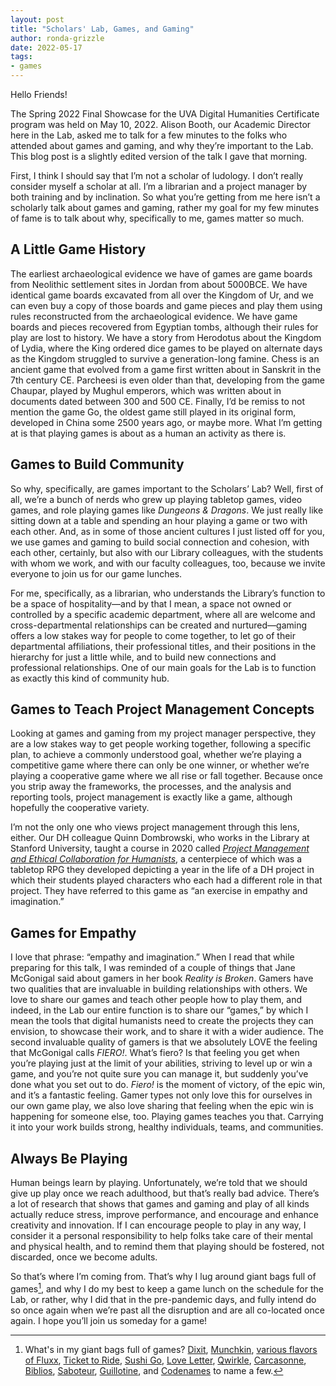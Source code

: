 ```yaml
---
layout: post
title: "Scholars' Lab, Games, and Gaming"
author: ronda-grizzle
date: 2022-05-17
tags:
- games
---
```


Hello Friends!

The Spring 2022 Final Showcase for the UVA Digital Humanities Certificate program was held on May 10, 2022. Alison Booth, our Academic Director here in the Lab, asked me to talk for a few minutes to the folks who attended about games and gaming, and why they’re important to the Lab. This blog post is a slightly edited version of the talk I gave that morning.

First, I think I should say that I’m not a scholar of ludology. I don’t really consider myself a scholar at all. I’m a librarian and a project manager by both training and by inclination. So what you’re getting from me here isn’t a scholarly talk about games and gaming, rather my goal for my few minutes of fame is to talk about why, specifically to me, games matter so much.

## A Little Game History

The earliest archaeological evidence we have of games are game boards from Neolithic settlement sites in Jordan from about 5000BCE. We have identical game boards excavated from all over the Kingdom of Ur, and we can even buy a copy of those boards and game pieces and play them using rules reconstructed from the archaeological evidence. We have game boards and pieces recovered from Egyptian tombs, although their rules for play are lost to history. We have a story from Herodotus about the Kingdom of Lydia, where the King ordered dice games to be played on alternate days as the Kingdom struggled to survive a generation-long famine. Chess is an ancient game that evolved from a game first written about in Sanskrit in the 7th century CE. Parcheesi is even older than that, developing from the game Chaupar, played by Mughul emperors, which was written about in documents dated between 300 and 500 CE. Finally, I’d be remiss to not mention the game Go, the oldest game still played in its original form, developed in China some 2500 years ago, or maybe more. What I’m getting at is that playing games is about as a human an activity as there is. 

## Games to Build Community

So why, specifically, are games important to the Scholars’ Lab? Well, first of all, we’re a bunch of nerds who grew up playing tabletop games, video games, and role playing games like *Dungeons & Dragons*. We just really like sitting down at a table and spending an hour playing a game or two with each other. And, as in some of those ancient cultures I just listed off for you, we use games and gaming to build social connection and cohesion, with each other, certainly, but also with our Library colleagues, with the students with whom we work, and with our faculty colleagues, too, because we invite everyone to join us for our game lunches. 

For me, specifically, as a librarian, who understands the Library’s function to be a space of hospitality—and by that I mean, a space not owned or controlled by a specific academic department, where all are welcome and cross-departmental relationships can be created and nurtured—gaming offers a low stakes way for people to come together, to let go of their departmental affiliations, their professional titles, and their positions in the hierarchy for just a little while, and to build new connections and professional relationships. One of our main goals for the Lab is to function as exactly this kind of community hub.

## Games to Teach Project Management Concepts

Looking at games and gaming from my project manager perspective, they are a low stakes way to get people working together, following a specific plan, to achieve a commonly understood goal, whether we’re playing a competitive game where there can only be one winner, or whether we’re playing a cooperative game where we all rise or fall together. Because once you strip away the frameworks, the processes, and the analysis and reporting tools, project management is exactly like a game, although hopefully the cooperative variety. 

I’m not the only one who views project management through this lens, either. Our DH colleague Quinn Dombrowski, who works in the Library at Stanford University, taught a course in 2020 called [*Project Management and Ethical Collaboration for Humanists*](https://github.com/quinnanya/dlcl205), a centerpiece of which was a tabletop RPG they developed depicting a year in the life of a DH project in which their students played characters who each had a different role in that project. They have referred to this game as “an exercise in empathy and imagination.”

## Games for Empathy

I love that phrase: “empathy and imagination.” When I read that while preparing for this talk, I was reminded of a couple of things that Jane McGonigal said about gamers in her book *Reality is Broken*. Gamers have two qualities that are invaluable in building relationships with others. We love to share our games and teach other people how to play them, and indeed, in the Lab our entire function is to share our “games,” by which I mean the tools that digital humanists need to create the projects they can envision, to showcase their work, and to share it with a wider audience. The second invaluable quality of gamers is that we absolutely LOVE the feeling that McGonigal calls *FIERO!*. What’s fiero? Is that feeling you get when you’re playing just at the limit of your abilities, striving to level up or win a game, and you’re not quite sure you can manage it, but suddenly you’ve done what you set out to do. *Fiero!* is the moment of victory, of the epic win, and it’s a fantastic feeling. Gamer types not only love this for ourselves in our own game play, we also love sharing that feeling when the epic win is happening for someone else, too. Playing games teaches you that. Carrying it into your work builds strong, healthy individuals, teams, and communities.

## Always Be Playing

Human beings learn by playing. Unfortunately, we’re told that we should give up play once we reach adulthood, but that’s really bad advice. There’s a lot of research that shows that games and gaming and play of all kinds actually reduce stress, improve performance, and encourage and enhance creativity and innovation. If I can encourage people to play in any way, I consider it a personal responsibility to help folks take care of their mental and physical health, and to remind them that playing should be fostered, not discarded, once we become adults.

So that’s where I’m coming from. That’s why I lug around giant bags full of games[^1], and why I do my best to keep a game lunch on the schedule for the Lab, or rather, why I did that in the pre-pandemic days, and fully intend do so once again when we’re past all the disruption and are all co-located once again. I hope you’ll join us someday for a game!


[^1]: What's in my giant bags full of games? [Dixit](https://boardgamegeek.com/boardgame/39856/dixit), [Munchkin](https://boardgamegeek.com/boardgame/1927/munchkin), [various flavors of Fluxx](https://boardgamegeek.com/geeksearch.php?action=search&objecttype=boardgame&q=fluxx), [Ticket to Ride](https://boardgamegeek.com/boardgame/9209/ticket-ride), [Sushi Go](https://boardgamegeek.com/boardgame/133473/sushi-go), [Love Letter](https://boardgamegeek.com/boardgame/129622/love-letter), [Qwirkle](https://boardgamegeek.com/boardgame/25669/qwirkle), [Carcasonne](https://boardgamegeek.com/boardgame/822/carcassonne), [Biblios](https://boardgamegeek.com/boardgame/34219/biblios), [Saboteur](https://boardgamegeek.com/boardgame/9220/saboteur), [Guillotine](https://boardgamegeek.com/boardgame/116/guillotine), and [Codenames](https://boardgamegeek.com/geeksearch.php?action=search&q=codenames&objecttype=boardgame) to name a few.

